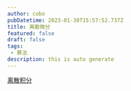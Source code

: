 ```yaml
---
author: cobo
pubDatetime: 2023-01-30T15:57:52.737Z
title: 离散微分
featured: false
draft: false
tags:
 - 算法
description: this is auto generate
---
```



[离散积分](https://blog.seniorious.cc/2020/Discrete-Calculus/)